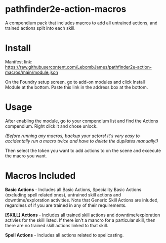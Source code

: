 # pathfinder2e-action-macros
A compendium pack that includes macros to add all untrained actions, and trained actions split into each skill.

# Install
Manifest link: https://raw.githubusercontent.com/LebombJames/pathfinder2e-action-macros/main/module.json

On the Foundry setup screen, go to add-on modules and click Install Module at the bottom. Paste this link in the address box at the bottom.

# Usage
After enabling the module, go to your compendium list and find the Actions compendium. Right click it and chose unlock. 

*(Before running any macros, backup your actors! It's very easy to accidentally run a macro twice and have to delete the dupliates manually!)*

Then select the token you want to add actions to on the scene and excecute the macro you want.

# Macros Included
**Basic Actions** - Includes all Basic Actions, Speciality Basic Actions (excluding spell related ones), untrained skill actions and downtime/exploration activities.
Note that Generic Skill Actions are inluded, regardless of if you are trained in any of their requirements.

**[SKILL] Actions** - Includes all trained skill actions and downtime/exploration activies for the skill listed. 
If there isn't a mancro for a particular skill, then there are no trained skill actions linked to that skill.

**Spell Actions** - Includes all actions related to spellcasting.
